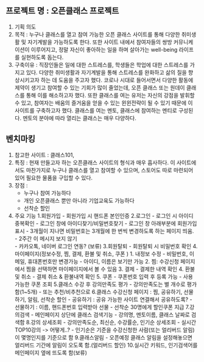 ## 프로젝트 명 : 오픈클래스 프로젝트
1. 기획 의도 
2. 목적 : 누구나 클래스를 열고 참여 가능한 오픈 클래스 사이트를 통해 다양한 취미생활 및 자기계발을 가능하도록 한다. 또한 사이트 내에서 참여자들의 쌍방 커뮤니케이션이 이루어지고, 정말 자신이 좋아하는 일을 하며 살아가는 well-being 라이프를 실현하도록 돕는다.
3. 구축이유 : 직장인들은 일에 대한 스트레스를, 학생들은 학업에 대한 스트레스를 가지고 있다. 다양한 취미생활과 자기계발을 통해 스트레스를 완화하고 삶의 질을 향상시키고자 하는 데 도움을 주고자 했다. 코로나 시대로 들어서면서 다양한 활동에 제약이 생기고 참여할 수 있는 기회가 많이 줄었는데, 오픈 클래스 또는 원데이 클래스를 통해 이를 해소하고자 했다. 또한 클래스를 여는 유저는 자신의 강점을 발휘할 수 있고, 참여자는 배움의 즐거움을 얻을 수 있는 윈윈전략이 될 수 있기 때문에 이 사이트를 구축하고자 했다. 
클래스를 여는 멘토, 클래스에 참여하는 멘티로 구성된다. 멘토의 분야에 따라 열리는 클래스는 매우 다양하다.   

## 벤치마킹 
1. 참고한 사이트 : 클래스101, 
2. 특징 : 현재 만들고자 하는 오픈클래스 사이트의 형식과 매우 흡사하다. 이 사이트에서도 마찬가지로 누구나 클래스를 열고 참여할 수 있으며, 스토어도 따로 마련되어 있어 필요한 물품을 구입할 수 있다. 
3. 장점 : 
	- 누구나 참여 가능하다
	- 개인 오픈클래스 뿐만 아니라 기업교육도 가능하다
	- 선착순 할인
4. 주요 기능 
	1.회원가입 
		- 회원가입 시 핸드폰 본인인증
	2.로그인
		- 로그인 시 아이디 중복확인
		- 로그인 창에 아이디찾기/비밀번호찾기 
		- 로그인 창 아래부분에 회원가입 표시 
		- 3개월이 지나면 비밀번호는 3개월에 한 번씩 변경하도록 하는 페이지 띄움.
		- 2주간 이 메시지 보지 않기  
	  	- 카카오톡, 네이버 로그인 연동? (보류)
	3.회원탈퇴
		- 회원탈퇴 시 비밀번호 확인
	4.마이페이지(정보수정, 찜, 결제, 환불 및 취소, 쿠폰 ) 
		1. 내정보 수정
			- 비밀번호, 이메일, 휴대폰번호만 변경가능
			- 아이디, 이름은 보기만 가능
	  	2. 찜: 수강신청 페이지에서 찜을 선택하면 마이페이지에서 볼 수 있음
	 	3. 결제
			- 결제한 내역 확인
		4. 환불 및 취소
			- 결제 취소 & 환불내역 확인
 	    5. 쿠폰 
			- 쿠폰번호 입력 후 등록 가능
			- 사용 가능한 쿠폰 조회
	5.클래스 수강 후 강의만족도 평가 
		- 강의만족도는 별 개수로 평가함(1~5개) 
		- 또는 추천/비추천으로 
	6.클래스 수강신청 페이지 : 찜, 공유하기, 선물하기, 알림, 선착순 할인
		- 공유하기 : 공유 가능한 사이트 연결해서 공유하도록?
		- 선물하기 : 이름, 핸드폰번호 입력받아 선물
		- 선착순 30명에게 할인쿠폰 지급
	7.강의검색 
		- 메인페이지 상단에 클래스 검색기능
		- 강의명, 멘토이름, 클래스 날짜로 검색함
 	8.강의 상세조회
	   	- 강의만족도순, 최신순, 수강률순, 인기순 상세조회
	   	- 실시간 TOP10강의 -> 어떻게..? 
	  	- 인기순은 기준을 수강신청한 사람(또는 얼리버드 알림)이 몇명인지를 기준으로 함 
	9.클래스알림
	  	- 오픈예정 클래스 알림을 설정해놓으면 얼리버드 기간에 알림이 오도록 함.(얼리버드 할인) 
	10.실시간 키워드, 인기검색어를 메인페이지 옆에 뜨도록 함(보류)